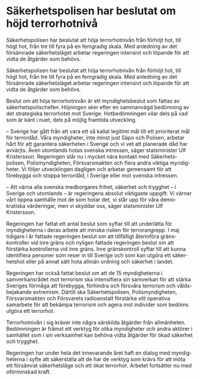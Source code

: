 # Säkerhetspolisen har beslutat om höjd terrorhotnivå

Säkerhets­polisen har beslutat att höja terrorhot­nivån från förhöjt hot, till högt hot, från tre till fyra på en fem­gradig skala. Med anledning av det försämrade säkerhets­läget arbetar regeringen intensivt och löpande för att vidta de åtgärder som behövs.

Säkerhets­polisen har beslutat att höja terrorhot­nivån från förhöjt hot, till högt hot, från tre till fyra på en fem­gradig skala. Med anledning av det försämrade säkerhets­läget arbetar regeringen intensivt och löpande för att vidta de åtgärder som behövs.

Beslut om att höja terror­hotnivån är ett myndig­hets­beslut som fattas av säkerhets­polis­chefen. Höjningen sker efter en samman­vägd bedöm­ning av det strategiska terror­hotet mot Sverige. Hotbedöm­ningen vilar dels på vad som är känt i nuet, dels på möjlig framtida utveckling.

– Sverige har gått från att vara ett så kallat legitimt mål till ett priori­terat mål för terrordåd. Våra myndig­heter, inte minst just Säpo och Polisen, arbetar hårt för att garantera säker­heten i Sverige och vi vet att planerade dåd har avvärjts. Även utom­lands hotas svenska intressen, säger stats­minister Ulf Kristersson. Regeringen står nu i mycket nära kontakt med Säker­hets­polisen, Polis­myndig­heten, Försvars­makten och flera andra viktiga myndig­heter. Vi följer utveck­lingen dagligen och arbetar gemensamt för att förebygga och stoppa terrordåd, i Sverige eller mot svenska intressen.

– Att värna alla svenska med­borgares frihet, säkerhet och trygghet – i Sverige och utom­lands – är regeringens absolut viktigaste uppgift. Vi värnar vårt öppna samhälle mot de som hotar det, vi står upp för våra demo­kratiska värderingar, men vi skyddar oss, säger stats­minister Ulf Kristersson.

Regeringen har fattat ett antal beslut som syftar till att under­lätta för myndig­heterna i deras arbete att minska risken för terror­angrepp. I maj tidigare i år fattade regeringen beslut om att tillfälligt återinföra gräns­kontroller vid inre gräns och nyligen fattade regeringen beslut om att förstärka kontrol­lerna vid inre gräns. Inre gräns­kontroll syftar till att kunna identifiera personer som reser in till Sverige och som kan utgöra ett säker­hetshot eller på annat sätt hota allmän ordning och säkerhet i landet.

Regeringen har också fattat beslut om att de 15 myndig­heterna i samverkans­rådet mot terrorism ska intensifiera sin samverkan för att stärka Sveriges förmåga att förebygga, förhindra och försvåra terrorism och vålds­bejakande extremism. Därtill ska Säker­hets­polisen, Polis­myndig­heten, Försvars­makten och Försvarets radio­anstalt förstärka sitt operativa samarbete för att bekämpa terrorism och agera mot individer som bedöms utgöra ett terrorhot.

Terrorhotnivån i sig kräver inte några särskilda åtgärder från allmän­heten. Bedöm­ningen är främst ett verktyg för olika myndig­heter och andra aktörer i samhället som i sin verksam­het kan behöva vidta åtgärder för ökad säkerhet och trygghet.

Regeringen har under hela det inne­varande året haft en dialog med myndig­heterna i syfte att säker­ställa att de har de verktyg som krävs för att möta ett försämrat säkerhets­läge och ett ökat terrorhot. Arbetet fortsätter nu med oförminskad kraft.
